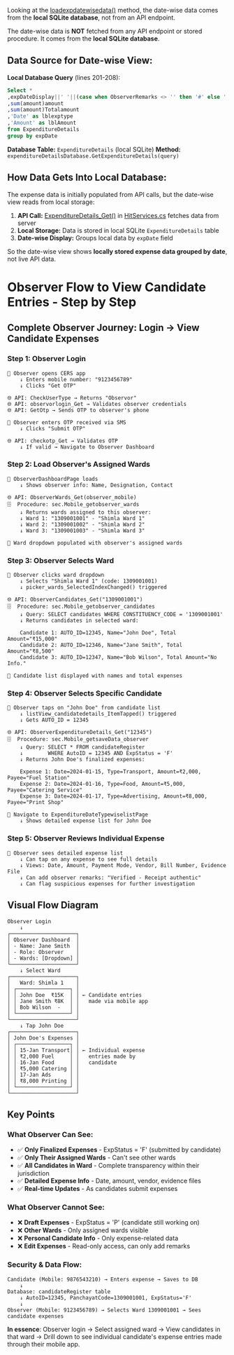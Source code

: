 

Looking at the [loadexpdatewisedata()](cci:1://file:///c:/Users/Parth/Desktop/2025/sep11/CERS-basetwo-git/CERS-basetwo-git/CERS/DashboardPage.xaml.cs:195:8-234:9) method, the date-wise data comes from the **local SQLite database**, not from an API endpoint.

The date-wise data is **NOT** fetched from any API endpoint or stored procedure. It comes from the **local SQLite database**.

## **Data Source for Date-wise View:**

**Local Database Query** (lines 201-208):
```sql
Select * 
,expDateDisplay||' '||(case when ObserverRemarks <> '' then '#' else '' end) as displaytitle
,sum(amount)amount
,sum(amount)Totalamount
,'Date' as lblexptype
,'Amount' as lblAmount
from ExpenditureDetails 
group by expDate
```

**Database Table:** `ExpenditureDetails` (local SQLite)
**Method:** `expenditureDetailsDatabase.GetExpenditureDetails(query)`

## **How Data Gets Into Local Database:**

The expense data is initially populated from API calls, but the date-wise view reads from local storage:

1. **API Call:** [ExpenditureDetails_Get()](cci:1://file:///c:/Users/Parth/Desktop/2025/sep11/CERS-basetwo-git/CERS-basetwo-git/CERS/WebApi/HitServices.cs:731:8-809:9) in [HitServices.cs](cci:7://file:///c:/Users/Parth/Desktop/2025/sep11/CERS-basetwo-git/CERS-basetwo-git/CERS/WebApi/HitServices.cs:0:0-0:0) fetches data from server
2. **Local Storage:** Data is stored in local SQLite `ExpenditureDetails` table  
3. **Date-wise Display:** Groups local data by `expDate` field

So the date-wise view shows **locally stored expense data grouped by date**, not live API data.

















# Observer Flow to View Candidate Entries - Step by Step

## **Complete Observer Journey: Login → View Candidate Expenses**

### **Step 1: Observer Login**
```
📱 Observer opens CERS app
    ↓ Enters mobile number: "9123456789"
    ↓ Clicks "Get OTP"
    
🌐 API: CheckUserType → Returns "Observor"
🌐 API: observorlogin_Get → Validates observer credentials
🌐 API: GetOtp → Sends OTP to observer's phone
    
📱 Observer enters OTP received via SMS
    ↓ Clicks "Submit OTP"
    
🌐 API: checkotp_Get → Validates OTP
    ↓ If valid → Navigate to Observer Dashboard
```

### **Step 2: Load Observer's Assigned Wards**
```
📱 ObserverDashboardPage loads
    ↓ Shows observer info: Name, Designation, Contact
    
🌐 API: ObserverWards_Get(observer_mobile)
🗄️  Procedure: sec.Mobile_getobserver_wards
    ↓ Returns wards assigned to this observer:
    ↓ Ward 1: "1309001001" - "Shimla Ward 1"
    ↓ Ward 2: "1309001002" - "Shimla Ward 2"
    ↓ Ward 3: "1309001003" - "Shimla Ward 3"
    
📱 Ward dropdown populated with observer's assigned wards
```

### **Step 3: Observer Selects Ward**
```
📱 Observer clicks ward dropdown
    ↓ Selects "Shimla Ward 1" (code: 1309001001)
    ↓ picker_wards_SelectedIndexChanged() triggered
    
🌐 API: ObserverCandidates_Get("1309001001")
🗄️  Procedure: sec.Mobile_getobserver_candidates
    ↓ Query: SELECT candidates WHERE CONSTITUENCY_CODE = '1309001001'
    ↓ Returns candidates in selected ward:
    
    Candidate 1: AUTO_ID=12345, Name="John Doe", Total Amount="₹15,000"
    Candidate 2: AUTO_ID=12346, Name="Jane Smith", Total Amount="₹8,500"
    Candidate 3: AUTO_ID=12347, Name="Bob Wilson", Total Amount="No Info."
    
📱 Candidate list displayed with names and total expenses
```

### **Step 4: Observer Selects Specific Candidate**
```
📱 Observer taps on "John Doe" from candidate list
    ↓ listView_candidatedetails_ItemTapped() triggered
    ↓ Gets AUTO_ID = 12345
    
🌐 API: ObserverExpenditureDetails_Get("12345")
🗄️  Procedure: sec.Mobile_getsaveData_observer
    ↓ Query: SELECT * FROM candidateRegister 
    ↓        WHERE AutoID = 12345 AND ExpStatus = 'F'
    ↓ Returns John Doe's finalized expenses:
    
    Expense 1: Date=2024-01-15, Type=Transport, Amount=₹2,000, Payee="Fuel Station"
    Expense 2: Date=2024-01-16, Type=Food, Amount=₹5,000, Payee="Catering Service"
    Expense 3: Date=2024-01-17, Type=Advertising, Amount=₹8,000, Payee="Print Shop"
    
📱 Navigate to ExpenditureDateTypewiselistPage
    ↓ Shows detailed expense list for John Doe
```

### **Step 5: Observer Reviews Individual Expense**
```
📱 Observer sees detailed expense list
    ↓ Can tap on any expense to see full details
    ↓ Views: Date, Amount, Payment Mode, Vendor, Bill Number, Evidence File
    ↓ Can add observer remarks: "Verified - Receipt authentic"
    ↓ Can flag suspicious expenses for further investigation
```

## **Visual Flow Diagram**

```
Observer Login
    ↓
┌─────────────────────┐
│ Observer Dashboard  │
│ - Name: Jane Smith  │
│ - Role: Observer    │
│ - Wards: [Dropdown] │
└─────────────────────┘
    ↓ Select Ward
┌─────────────────────┐
│   Ward: Shimla 1    │
│ ┌─────────────────┐ │
│ │ John Doe  ₹15K  │ │ ← Candidate entries
│ │ Jane Smith ₹8K  │ │   made via mobile app
│ │ Bob Wilson  -   │ │
│ └─────────────────┘ │
└─────────────────────┘
    ↓ Tap John Doe
┌─────────────────────┐
│ John Doe's Expenses │
│ ┌─────────────────┐ │
│ │ 15-Jan Transport│ │ ← Individual expense
│ │ ₹2,000 Fuel     │ │   entries made by
│ │ 16-Jan Food     │ │   candidate
│ │ ₹5,000 Catering │ │
│ │ 17-Jan Ads      │ │
│ │ ₹8,000 Printing │ │
│ └─────────────────┘ │
└─────────────────────┘
```

## **Key Points**

### **What Observer Can See:**
- ✅ **Only Finalized Expenses** - ExpStatus = 'F' (submitted by candidate)
- ✅ **Only Their Assigned Wards** - Can't see other wards
- ✅ **All Candidates in Ward** - Complete transparency within their jurisdiction
- ✅ **Detailed Expense Info** - Date, amount, vendor, evidence files
- ✅ **Real-time Updates** - As candidates submit expenses

### **What Observer Cannot See:**
- ❌ **Draft Expenses** - ExpStatus = 'P' (candidate still working on)
- ❌ **Other Wards** - Only assigned wards visible
- ❌ **Personal Candidate Info** - Only expense-related data
- ❌ **Edit Expenses** - Read-only access, can only add remarks

### **Security & Data Flow:**
```
Candidate (Mobile: 9876543210) → Enters expense → Saves to DB
    ↓
Database: candidateRegister table
    ↓ AutoID=12345, PanchayatCode=1309001001, ExpStatus='F'
    ↓
Observer (Mobile: 9123456789) → Selects Ward 1309001001 → Sees candidate expenses
```

**In essence**: Observer login → Select assigned ward → View candidates in that ward → Drill down to see individual candidate's expense entries made through their mobile app.